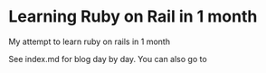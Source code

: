 # Learning Ruby on Rail in 1 month
My attempt to learn ruby on rails in 1 month

See index.md for blog day by day. You can also go to